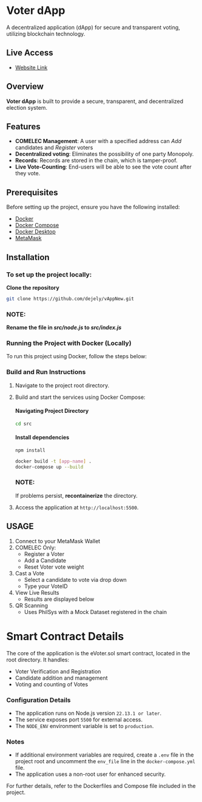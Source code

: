 # Voter dApp

A decentralized application (dApp) for secure and transparent voting, utilizing blockchain technology.

## Live Access
- [Website Link](https://dejely.github.io/vAppNew/)

## Overview

**Voter dApp** is built to provide a secure, transparent, and decentralized election system.

## Features

- **COMELEC Management**: A user with a specified address can  _Add_ candidates and  _Register_  voters
- **Decentralized voting**: Eliminates the possibility of one party Monopoly.
- **Records**: Records are stored in the chain, which is tamper-proof.
- **Live Vote-Counting**: End-users will be able to see the vote count after they vote.

## Prerequisites

Before setting up the project, ensure you have the following installed:

- [Docker](https://docs.docker.com/get-started/)
- [Docker Compose](https://docs.docker.com/compose/install/)
- [Docker Desktop](https://www.docker.com/products/docker-desktop/)
- [MetaMask](https://metamask.io/download)

## Installation

### To set up the project locally:
**Clone the repository**
```bash
git clone https://github.com/dejely/vAppNew.git
```


### NOTE:
**Rename the file in _src/node.js_ to _src/index.js_**


### Running the Project with Docker (Locally)

To run this project using Docker, follow the steps below:

### Build and Run Instructions

1. Navigate to the project root directory.
2. Build and start the services using Docker Compose:

   #### Navigating Project Directory
   ```bash
   cd src
   ```

   #### Install dependencies
   ```bash
   npm install
   ```
   ```bash
   docker build -t [app-name] .
   docker-compose up --build
   ```

   ### NOTE:
   If problems persist, **recontainerize** the directory. 

3. Access the application at `http://localhost:5500`.

## USAGE
1. Connect to your MetaMask Wallet
2. COMELEC Only:
   - Register a Voter
   - Add a Candidate
   - Reset Voter vote weight
3. Cast a Vote
   - Select a candidate to vote via drop down
   - Type your VoteID
4. View Live Results
   - Results are displayed below
5. QR Scanning
   - Uses PhilSys with a Mock Dataset registered in the chain
  
# Smart Contract Details
The core of the application is the eVoter.sol smart contract, located in the root directory. It handles:
- Voter Verification and Registration
- Candidate addition and management
- Voting and counting of Votes

### Configuration Details

- The application runs on Node.js version `22.13.1 or later`.
- The service exposes port `5500` for external access.
- The `NODE_ENV` environment variable is set to `production`.

### Notes
- If additional environment variables are required, create a `.env` file in the project root and uncomment the `env_file` line in the `docker-compose.yml` file.
- The application uses a non-root user for enhanced security.

For further details, refer to the Dockerfiles and Compose file included in the project.
